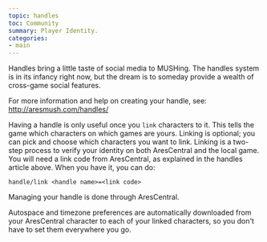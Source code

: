 ```yaml
---
topic: handles
toc: Community
summary: Player Identity.
categories:
- main
---
```

Handles bring a little taste of social media to MUSHing. The handles system is in its infancy right now, but the dream is to someday provide a wealth of cross-game social features.   

For more information and help on creating your handle, see: http://aresmush.com/handles/

Having a handle is only useful once you `link` characters to it.  This tells the game which characters on which games are yours.  Linking is optional; you can pick and choose which characters you want to link.  Linking is a two-step process to verify your identity on both AresCentral and the local game.  You will need a link code from AresCentral, as explained in the handles article above.  When you have it, you can do:

`handle/link <handle name>=<link code>`

Managing your handle is done through AresCentral.

Autospace and timezone preferences are automatically downloaded from your AresCentral character to each of your linked characters, so you don't have to set them everywhere you go.  
